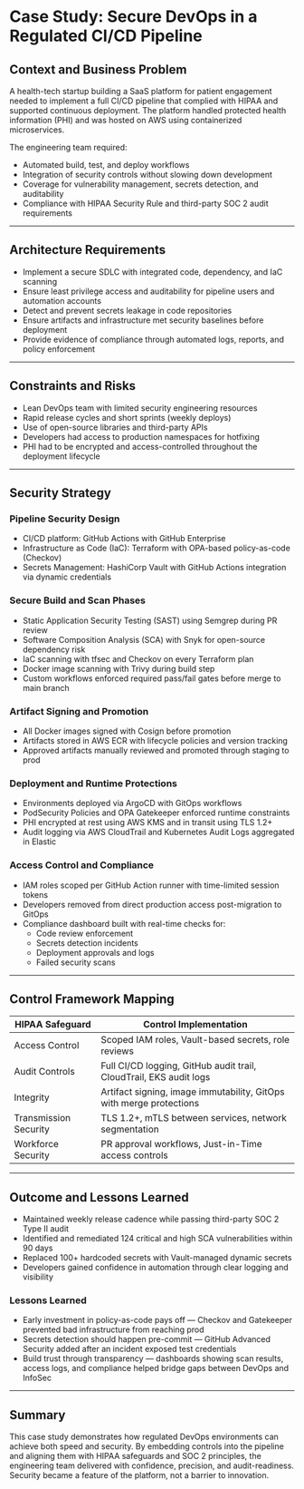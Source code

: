 # Case Study: Secure DevOps in a Regulated CI/CD Pipeline

## Context and Business Problem
A health-tech startup building a SaaS platform for patient engagement needed to implement a full CI/CD pipeline that complied with HIPAA and supported continuous deployment. The platform handled protected health information (PHI) and was hosted on AWS using containerized microservices.

The engineering team required:
- Automated build, test, and deploy workflows
- Integration of security controls without slowing down development
- Coverage for vulnerability management, secrets detection, and auditability
- Compliance with HIPAA Security Rule and third-party SOC 2 audit requirements

---

## Architecture Requirements
- Implement a secure SDLC with integrated code, dependency, and IaC scanning
- Ensure least privilege access and auditability for pipeline users and automation accounts
- Detect and prevent secrets leakage in code repositories
- Ensure artifacts and infrastructure met security baselines before deployment
- Provide evidence of compliance through automated logs, reports, and policy enforcement

---

## Constraints and Risks
- Lean DevOps team with limited security engineering resources
- Rapid release cycles and short sprints (weekly deploys)
- Use of open-source libraries and third-party APIs
- Developers had access to production namespaces for hotfixing
- PHI had to be encrypted and access-controlled throughout the deployment lifecycle

---

## Security Strategy

### Pipeline Security Design
- CI/CD platform: GitHub Actions with GitHub Enterprise
- Infrastructure as Code (IaC): Terraform with OPA-based policy-as-code (Checkov)
- Secrets Management: HashiCorp Vault with GitHub Actions integration via dynamic credentials

### Secure Build and Scan Phases
- Static Application Security Testing (SAST) using Semgrep during PR review
- Software Composition Analysis (SCA) with Snyk for open-source dependency risk
- IaC scanning with tfsec and Checkov on every Terraform plan
- Docker image scanning with Trivy during build step
- Custom workflows enforced required pass/fail gates before merge to main branch

### Artifact Signing and Promotion
- All Docker images signed with Cosign before promotion
- Artifacts stored in AWS ECR with lifecycle policies and version tracking
- Approved artifacts manually reviewed and promoted through staging to prod

### Deployment and Runtime Protections
- Environments deployed via ArgoCD with GitOps workflows
- PodSecurity Policies and OPA Gatekeeper enforced runtime constraints
- PHI encrypted at rest using AWS KMS and in transit using TLS 1.2+
- Audit logging via AWS CloudTrail and Kubernetes Audit Logs aggregated in Elastic

### Access Control and Compliance
- IAM roles scoped per GitHub Action runner with time-limited session tokens
- Developers removed from direct production access post-migration to GitOps
- Compliance dashboard built with real-time checks for:
  - Code review enforcement
  - Secrets detection incidents
  - Deployment approvals and logs
  - Failed security scans

---

## Control Framework Mapping

| HIPAA Safeguard | Control Implementation |
|-----------------|------------------------|
| Access Control | Scoped IAM roles, Vault-based secrets, role reviews |
| Audit Controls | Full CI/CD logging, GitHub audit trail, CloudTrail, EKS audit logs |
| Integrity | Artifact signing, image immutability, GitOps with merge protections |
| Transmission Security | TLS 1.2+, mTLS between services, network segmentation |
| Workforce Security | PR approval workflows, Just-in-Time access controls |

---

## Outcome and Lessons Learned

- Maintained weekly release cadence while passing third-party SOC 2 Type II audit
- Identified and remediated 124 critical and high SCA vulnerabilities within 90 days
- Replaced 100+ hardcoded secrets with Vault-managed dynamic secrets
- Developers gained confidence in automation through clear logging and visibility

### Lessons Learned
- Early investment in policy-as-code pays off — Checkov and Gatekeeper prevented bad infrastructure from reaching prod
- Secrets detection should happen pre-commit — GitHub Advanced Security added after an incident exposed test credentials
- Build trust through transparency — dashboards showing scan results, access logs, and compliance helped bridge gaps between DevOps and InfoSec

---

## Summary
This case study demonstrates how regulated DevOps environments can achieve both speed and security. By embedding controls into the pipeline and aligning them with HIPAA safeguards and SOC 2 principles, the engineering team delivered with confidence, precision, and audit-readiness. Security became a feature of the platform, not a barrier to innovation.